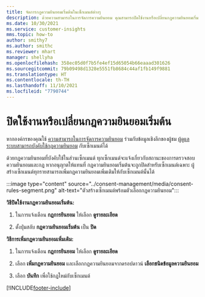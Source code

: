 ```yaml
---
title: จัดการกฎความยินยอมเริ่มต้นในเซ็กเมนต์ต่างๆ
description: ด้วยความสามารถในการจัดการความยินยอม คุณสามารถปิดใช้งานหรือเปลี่ยนกฎความยินยอมเริ่มต้นได้หากเปิดใช้งานการแทนที่
ms.date: 10/30/2021
ms.service: customer-insights
mms.topic: how-to
author: smithy7
ms.author: smithc
ms.reviewer: mhart
manager: shellyha
ms.openlocfilehash: 358ec05d0f7b5fe4ef15d65054b66eaaad301626
ms.sourcegitcommit: 79b09498d1328e5551fb8684c44af1fb149f9881
ms.translationtype: HT
ms.contentlocale: th-TH
ms.lasthandoff: 11/10/2021
ms.locfileid: "7790744"
---
```

# <a name="disable-or-change-default-consent-rules"></a>ปิดใช้งานหรือเปลี่ยนกฎความยินยอมเริ่มต้น

หากองค์กรของคุณใช้ [ความสามารถในการจัดการความยินยอม](../consent-management/overview.md) ร่วมกับข้อมูลเชิงลึกของผู้ชม [ผู้ดูแลระบบสามารถบังคับใช้กฎความยินยอม](activate-consent.md) กับเซ็กเมนต์ได้ 

ด้วยกฎความยินยอมที่บังคับใช้ในส่วนเซ็กเมนต์ ทุกเซ็กเมนต์จะแจ้งเกี่ยวกับสถานะของการตรวจสอบความยินยอมและกฎ หากอนุญาตให้แทนที่ กฎความยินยอมเริ่มต้นจะถูกปิดสำหรับเซ็กเมนต์เฉพาะ ผู้สร้างเซ็กเมนต์ทุกรายสามารถเพิ่มกฎความยินยอมเพิ่มเติมให้กับเซ็กเมนต์นั้นได้ 

:::image type="content" source="../consent-management/media/consent-rules-segment.png" alt-text="ตัวสร้างเซ็กเมนต์พร้อมตัวเลือกกฎความยินยอม":::

**วิธีปิดใช้งานกฎความยินยอมเริ่มต้น:**

1. ในการแจ้งเตือน **กฎการยินยอม** ให้เลือก **ดูรายละเอียด** 

1. ตั้งปุ่มสลับ **กฎความยินยอมเริ่มต้น** เป็น **ปิด**

**วิธีการเพิ่มกฎความยินยอมเพิ่มเติม:**

1. ในการแจ้งเตือน **กฎการยินยอม** ให้เลือก **ดูรายละเอียด** 

1. เลือก **เพิ่มกฎความยินยอม** และเลือกกฎความยินยอมจากดรอปดาวน์ **เลือกชนิดข้อมูลความยินยอม**

1. เลือก **บันทึก** เพื่อใช้กฎใหม่กับเซ็กเมนต์

[!INCLUDE[footer-include](../includes/footer-banner.md)] 
